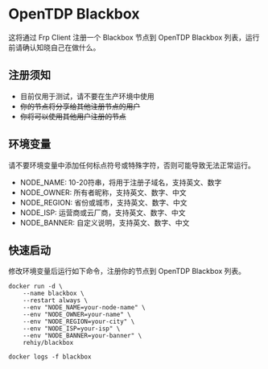 # OpenTDP Blackbox

这将通过 Frp Client 注册一个 Blackbox 节点到 OpenTDP Blackbox 列表，运行前请确认知晓自己在做什么。

## 注册须知

- 目前仅用于测试，请不要在生产环境中使用
- ~~你的节点将分享给其他注册节点的用户~~
- ~~你将可以使用其他用户注册的节点~~

## 环境变量

请不要环境变量中添加任何标点符号或特殊字符，否则可能导致无法正常运行。

- NODE_NAME: 10-20符串，将用于注册子域名，支持英文、数字
- NODE_OWNER: 所有者昵称，支持英文、数字、中文
- NODE_REGION: 省份或城市，支持英文、数字、中文
- NODE_ISP: 运营商或云厂商，支持英文、数字、中文
- NODE_BANNER: 自定义说明，支持英文、数字、中文

## 快速启动

修改环境变量后运行如下命令，注册你的节点到 OpenTDP Blackbox 列表。

```shell
docker run -d \
    --name blackbox \
    --restart always \
    --env "NODE_NAME=your-node-name" \
    --env "NODE_OWNER=your-name" \
    --env "NODE_REGION=your-city" \
    --env "NODE_ISP=your-isp" \
    --env "NODE_BANNER=your-banner" \
    rehiy/blackbox

docker logs -f blackbox
```
